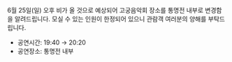 6월 25일(일) 오후 비가 올 것으로 예상되어 고궁음악회 장소를 통명전 내부로 변경함을 알려드립니다.
모실 수 있는 인원이 한정되어 있으니 관람객 여러분의 양해를 부탁드립니다.

- 공연시간: 19:40 → 20:20
- 공연장소: 통명전 내부
